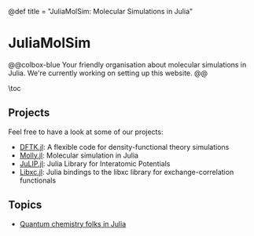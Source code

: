@def title = "JuliaMolSim: Molecular Simulations in Julia"

# JuliaMolSim

@@colbox-blue
Your friendly organisation about molecular simulations in Julia.
We're currently working on setting up this website.
@@

\toc


## Projects
Feel free to have a look at some of our projects:
- [DFTK.jl](https://dftk.org): A flexible code for density-functional theory simulations
- [Molly.jl](https://juliamolsim.github.io/Molly.jl/stable/): Molecular simulation in Julia
- [JuLIP.jl](https://github.com/JuliaMolSim/JuLIP.jl): Julia Library for Interatomic Potentials
- [Libxc.jl](https://github.com/JuliaMolSim/Libxc.jl): Julia bindings to the libxc library for exchange-correlation functionals

## Topics
- [Quantum chemistry folks in Julia](/qchem/)
